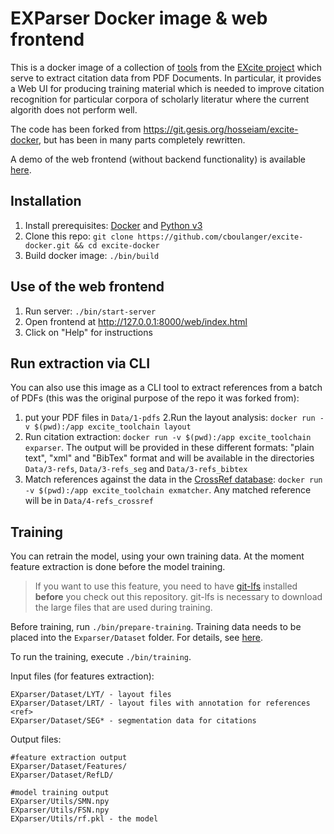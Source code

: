 # EXParser Docker image & web frontend

This is a docker image of a collection of [tools](https://excite.informatik.uni-stuttgart.de/#software) 
from the [EXcite project](https://excite.informatik.uni-stuttgart.de/)
which serve to extract citation data from PDF Documents. In particular, it provides a Web UI 
for producing training material which is needed to improve citation recognition for
particular corpora of scholarly literatur where the current algorith does not perform well.

The code has been forked from https://git.gesis.org/hosseiam/excite-docker, but has been
in many parts completely rewritten. 

A demo of the web frontend (without backend functionality) is available 
[here](https://cboulanger.github.io/excite-docker/web/index.html).

## Installation

1. Install prerequisites: [Docker](https://docs.docker.com/install) and [Python v3](https://www.python.org/downloads/)
2. Clone this repo: `git clone https://github.com/cboulanger/excite-docker.git && cd excite-docker`
3. Build docker image: `./bin/build`

## Use of the web frontend

1. Run server: `./bin/start-server`
2. Open frontend at http://127.0.0.1:8000/web/index.html
3. Click on "Help" for instructions

## Run extraction via CLI

You can also use this image as a CLI tool to extract references from a batch of PDFs (this was the original 
purpose of the repo it was forked from):

1. put your PDF files in `Data/1-pdfs`
2.Run the layout analysis: `docker run -v $(pwd):/app excite_toolchain layout`
2. Run citation extraction: `docker run -v $(pwd):/app excite_toolchain exparser`. 
The output will be provided in these different formats: "plain text", "xml" and
"BibTex" format and will be available in the directories `Data/3-refs`, `Data/3-refs_seg` 
and `Data/3-refs_bibtex`
3. Match references against the data in the [CrossRef database](https://www.crossref.org/): 
`docker run -v $(pwd):/app excite_toolchain exmatcher`. Any matched reference will be in 
`Data/4-refs_crossref`

## Training

You can retrain the model, using your own training data. At the moment feature
extraction is done before the model training. 

> If you want to use this feature, you need to have
[git-lfs](https://www.atlassian.com/git/tutorials/git-lfs) installed **before** you
check out this repository. git-lfs is necessary to download the large files that
are used during training.

Before training, run `./bin/prepare-training`. Training data needs to be placed into 
the `Exparser/Dataset` folder. For details, see [here](./EXparser/Dataset/README.md).

To run the training, execute `./bin/training`.

Input files (for features extraction):
```
EXparser/Dataset/LYT/ - layout files
EXparser/Dataset/LRT/ - layout files with annotation for references <ref>
EXparser/Dataset/SEG* - segmentation data for citations 
```

Output files:
```text
#feature extraction output
EXparser/Dataset/Features/
EXparser/Dataset/RefLD/

#model training output
EXparser/Utils/SMN.npy
EXparser/Utils/FSN.npy
EXparser/Utils/rf.pkl - the model
```

